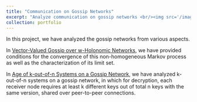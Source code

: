 ```yaml
---
title: "Communication on Gossip Networks"
excerpt: "Analyze communication on gossip networks <br/><img src='/images/system_model_Erkan.png'>"
collection: portfolio
---
```


In this project, we have analyzed the gossip networks from various aspects.

In [Vector-Valued Gossip over w-Holonomic Networks](https://erkan1863.github.io/publication/2023-11-08-holonomy_over_gossip), we have provided conditions for the convergence of this non-homogeneous Markov process as well as the characterization of its limit set. 

In [Age of k-out-of-n Systems on a Gossip Network](https://erkan1863.github.io/publication/2024-02-18-age_k_n_TSS_on_gossip), we have analyzed k-out-of-n systems  on a gossip network, in which for decryption, each receiver node requires at least k different keys out of total n keys with the same version, shared over peer-to-peer connections. 

